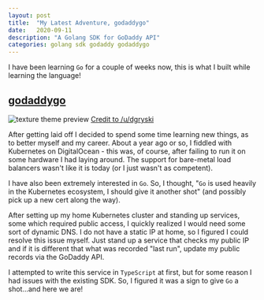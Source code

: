 ```yaml
---
layout: post
title:  "My Latest Adventure, godaddygo"
date:   2020-09-11
description: "A Golang SDK for GoDaddy API"
categories: golang sdk godaddy godaddygo
---
```


I have been learning `Go` for a couple of weeks now, this is what I built while learning the language!

## [godaddygo](https://github.com/oze4/godaddygo)

![texture theme preview](https://raw.githubusercontent.com/oze4/mattoestreich.com/master/golang.jpg)
[Credit to /u/dgryski](https://www.reddit.com/r/golang/comments/2ahs7k/gopher_mascot_wallpaper/)

After getting laid off I decided to spend some time learning new things, as to better myself and my career. About a year ago or so, I fiddled with Kubernetes on DigitalOcean - this was, of course, after failing to run it on some hardware I had laying around. The support for bare-metal load balancers wasn't like it is today (or I just wasn't as competent).

I have also been extremely interested in `Go`. So, I thought, "`Go` is used heavily in the Kubernetes ecosystem, I should give it another shot" (and possibly pick up a new cert along the way).

After setting up my home Kubernetes cluster and standing up services, some which required public access, I quickly realized I would need some sort of dynamic DNS. I do not have a static IP at home, so I figured I could resolve this issue myself. Just stand up a service that checks my public IP and if it is different that what was recorded "last run", update my public records via the GoDaddy API.

I attempted to write this service in `TypeScript` at first, but for some reason I had issues with the existing SDK. So, I figured it was a sign to give `Go` a shot...and here we are!
